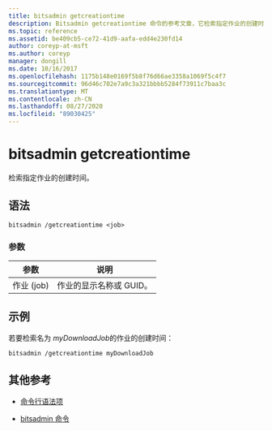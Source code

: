 ```yaml
---
title: bitsadmin getcreationtime
description: Bitsadmin getcreationtime 命令的参考文章，它检索指定作业的创建时间。
ms.topic: reference
ms.assetid: be409cb5-ce72-41d9-aafa-edd4e230fd14
author: coreyp-at-msft
ms.author: coreyp
manager: dongill
ms.date: 10/16/2017
ms.openlocfilehash: 1175b148e0169f5b8f76d66ae3358a1069f5c4f7
ms.sourcegitcommit: 96d46c702e7a9c3a321bbbb5284f73911c7baa3c
ms.translationtype: MT
ms.contentlocale: zh-CN
ms.lasthandoff: 08/27/2020
ms.locfileid: "89030425"
---
```

# <a name="bitsadmin-getcreationtime"></a>bitsadmin getcreationtime

检索指定作业的创建时间。

## <a name="syntax"></a>语法

```
bitsadmin /getcreationtime <job>
```

### <a name="parameters"></a>参数

| 参数 | 说明 |
| -------------- | -------------- |
| 作业 (job) | 作业的显示名称或 GUID。 |

## <a name="examples"></a>示例

若要检索名为 *myDownloadJob*的作业的创建时间：

```
bitsadmin /getcreationtime myDownloadJob
```

## <a name="additional-references"></a>其他参考

- [命令行语法项](command-line-syntax-key.md)

- [bitsadmin 命令](bitsadmin.md)
